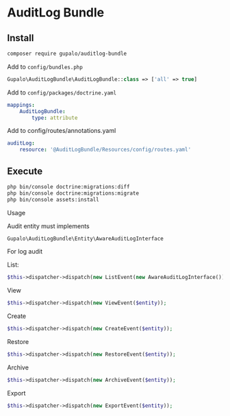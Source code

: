 AuditLog Bundle
===================

## Install

```bash
composer require gupalo/auditlog-bundle
```

Add to `config/bundles.php`

```php
Gupalo\AuditLogBundle\AuditLogBundle::class => ['all' => true]
```

Add to `config/packages/doctrine.yaml`
```yaml
mappings:
    AuditLogBundle:
        type: attribute
```

Add to config/routes/annotations.yaml

```yaml
auditLog:
    resource: '@AuditLogBundle/Resources/config/routes.yaml'
```

## Execute

```bash
php bin/console doctrine:migrations:diff
php bin/console doctrine:migrations:migrate
php bin/console assets:install
```

Usage

Audit entity must implements 
```php
Gupalo\AuditLogBundle\Entity\AwareAuditLogInterface
```

For log audit

List:
```php
$this->dispatcher->dispatch(new ListEvent(new AwareAuditLogInterface()));
```
View 
```php
$this->dispatcher->dispatch(new ViewEvent($entity));
```
Create
```php
$this->dispatcher->dispatch(new CreateEvent($entity));
```
Restore
```php
$this->dispatcher->dispatch(new RestoreEvent($entity));
```
Archive
```php
$this->dispatcher->dispatch(new ArchiveEvent($entity));
```
Export
```php
$this->dispatcher->dispatch(new ExportEvent($entity));
```


